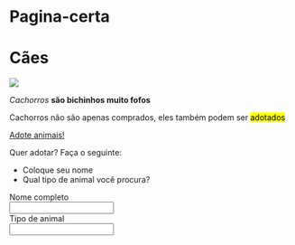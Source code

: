 # Pagina-certa
<!DOCTYPE html>
<html lang="en">
<head>
    <meta charset="UTF-8">
    <meta name="viewport" content="width=device-width, initial-scale=1.0">
    <title>Adote!</title>
</head>
<body>
    <h1>Cães</h1>
    <img src="https://love.doghero.com.br/wp-content/uploads/2018/12/golden-retriever-1.png">
<p> <em>Cachorros</em> <strong>são bichinhos muito fofos</strong> </p>
<p> Cachorros não são apenas comprados, eles também podem ser <mark>adotados</mark></p>
<a href="https://www.google.com/url?sa=t&rct=j&q=&esrc=s&source=web&cd=&cad=rja&uact=8&ved=2ahUKEwi9yrna9reMAxW8BLkGHQpJFEwQFnoECAwQAQ&url=https%3A%2F%2Fwww.amigonaosecompra.com.br%2F&usg=AOvVaw3UY8Srh1izRj-7NruPS51T&opi=89978449">Adote animais!</a>
<p>Quer adotar? Faça o seguinte:</p>
<ul>
    <li>Coloque seu nome</li>
    <li>Qual tipo de animal você procura?</li>
</ul>
<form>
    <label> Nome completo</label>
    <br> <!-- quebra de linha, pula uma linha-->
    <input type="text">
    <br>
    <form>
        <label> Tipo de animal</label>
        <br> <!-- quebra de linha, pula uma linha-->
        <input type="text">
        <br>
<!--<style>
   p{
        color: black;
        background-color: yellow;
    } 
    a{
        color: black;
        background-color: yellow;
    }
</style> -->
</body>
</html>